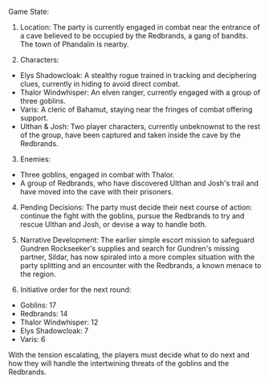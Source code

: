 Game State:

1. Location: The party is currently engaged in combat near the entrance of a cave believed to be occupied by the Redbrands, a gang of bandits. The town of Phandalin is nearby.

2. Characters: 

- Elys Shadowcloak: A stealthy rogue trained in tracking and deciphering clues, currently in hiding to avoid direct combat.
- Thalor Windwhisper: An elven ranger, currently engaged with a group of three goblins.
- Varis: A cleric of Bahamut, staying near the fringes of combat offering support.
- Ulthan & Josh: Two player characters, currently unbeknownst to the rest of the group, have been captured and taken inside the cave by the Redbrands.

3. Enemies: 

- Three goblins, engaged in combat with Thalor.
- A group of Redbrands, who have discovered Ulthan and Josh's trail and have moved into the cave with their prisoners.

4. Pending Decisions: The party must decide their next course of action: continue the fight with the goblins, pursue the Redbrands to try and rescue Ulthan and Josh, or devise a way to handle both.

5. Narrative Development: The earlier simple escort mission to safeguard Gundren Rockseeker's supplies and search for Gundren's missing partner, Sildar, has now spiraled into a more complex situation with the party splitting and an encounter with the Redbrands, a known menace to the region.

6. Initiative order for the next round: 

- Goblins: 17
- Redbrands: 14
- Thalor Windwhisper: 12
- Elys Shadowcloak: 7
- Varis: 6

With the tension escalating, the players must decide what to do next and how they will handle the intertwining threats of the goblins and the Redbrands.